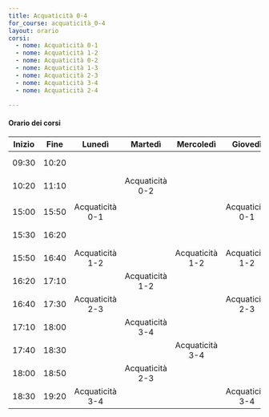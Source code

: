 ```yaml
---
title: Acquaticità 0-4
for_course: acquaticità_0-4
layout: orario
corsi:
  - nome: Acquaticità 0-1
  - nome: Acquaticità 1-2
  - nome: Acquaticità 0-2
  - nome: Acquaticità 1-3
  - nome: Acquaticità 2-3
  - nome: Acquaticità 3-4
  - nome: Acquaticità 2-4

---
```

#### Orario dei corsi

|   Inizio  |   Fine   |        Lunedì      |       Martedì      |      Mercoledì     |       Giovedì      |       Venerdì      |        Sabato      |
|:----------:|:----------:|:------------------:|:------------------:|:------------------:|:------------------:|:------------------:|:------------------:|
|    09:30  |  10:20   |                    |                    |                    |                    |                    |  Acquaticità 0-1   |
|    10:20  |   11:10  |                    |   Acquaticità 0-2  |                    |                    |                    |                    |
|           |          |                    |                    |                    |                    |                    |                    |
|    15:00  |   15:50  |   Acquaticità 0-1  |                    |                    |   Acquaticità 0-1  |                    |                    |
|    15:30  |   16:20  |                    |                    |                    |                    |                    |   Acquaticità 1-2  |
|    15:50  |   16:40  |   Acquaticità 1-2  |                    |   Acquaticità 1-2  |   Acquaticità 1-2  |                    |                    |
|    16:20  |   17:10  |                    |   Acquaticità 1-2  |                    |                    |   Acquaticità 0-1  |   Acquaticità 2-3  |
|    16:40  |   17:30  |   Acquaticità 2-3  |                    |                    |   Acquaticità 2-3  |                    |                    |
|    17:10  |   18:00  |                    |   Acquaticità 3-4  |                    |                    |                    |   Acquaticità 3-4  |
|    17:40  |   18:30  |                    |                    |   Acquaticità 3-4  |                    |                    |                    |
|    18:00  |   18:50  |                    |   Acquaticità 2-3  |                    |                    |   Acquaticità 2-3  |                    |
|    18:30  |  19:20   |  Acquaticità 3-4   |                    |                    |   Acquaticità 3-4  |                    |                    |
